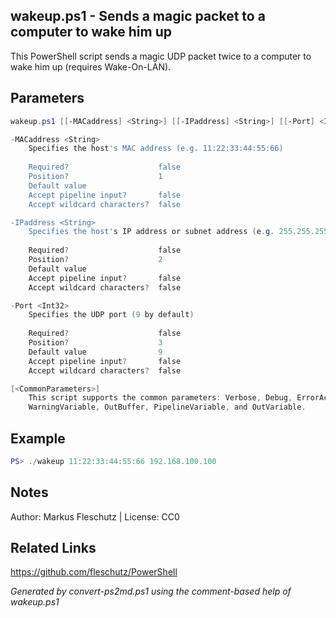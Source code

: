 ## wakeup.ps1 - Sends a magic packet to a computer to wake him up

This PowerShell script sends a magic UDP packet twice to a computer to wake him up (requires Wake-On-LAN).

## Parameters
```powershell
wakeup.ps1 [[-MACaddress] <String>] [[-IPaddress] <String>] [[-Port] <Int32>] [<CommonParameters>]

-MACaddress <String>
    Specifies the host's MAC address (e.g. 11:22:33:44:55:66)
    
    Required?                    false
    Position?                    1
    Default value                
    Accept pipeline input?       false
    Accept wildcard characters?  false

-IPaddress <String>
    Specifies the host's IP address or subnet address (e.g. 255.255.255.255)
    
    Required?                    false
    Position?                    2
    Default value                
    Accept pipeline input?       false
    Accept wildcard characters?  false

-Port <Int32>
    Specifies the UDP port (9 by default)
    
    Required?                    false
    Position?                    3
    Default value                9
    Accept pipeline input?       false
    Accept wildcard characters?  false

[<CommonParameters>]
    This script supports the common parameters: Verbose, Debug, ErrorAction, ErrorVariable, WarningAction, 
    WarningVariable, OutBuffer, PipelineVariable, and OutVariable.
```

## Example
```powershell
PS> ./wakeup 11:22:33:44:55:66 192.168.100.100

```

## Notes
Author: Markus Fleschutz | License: CC0

## Related Links
https://github.com/fleschutz/PowerShell

*Generated by convert-ps2md.ps1 using the comment-based help of wakeup.ps1*
